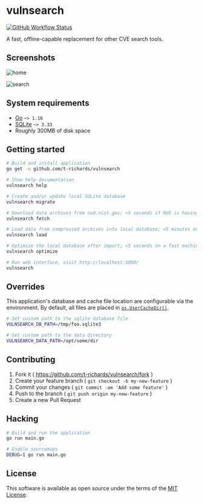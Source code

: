 # vulnsearch

[![GitHub Workflow Status](https://img.shields.io/github/workflow/status/t-richards/vulnsearch/Test?style=flat-square)](https://github.com/t-richards/vulnsearch/actions)

A fast, offline-capable replacement for other CVE search tools.

## Screenshots

![home](https://user-images.githubusercontent.com/3905798/100484708-86068280-30cb-11eb-8f9a-a3b610e17845.png)

![search](https://user-images.githubusercontent.com/3905798/100484711-8737af80-30cb-11eb-97c0-ec5a7eba8408.png)


## System requirements

- [Go][golang] `~> 1.16`
- [SQLite][sqlite] `~> 3.33`
- Roughly 300MB of disk space

## Getting started

```bash
# Build and install application
go get -u github.com/t-richards/vulnsearch

# Show help documentation
vulnsearch help

# Create and/or update local SQLite database
vulnsearch migrate

# Download data archives from nvd.nist.gov; <5 seconds if NVD is having a good day.
vulnsearch fetch

# Load data from compressed archives into local database; <5 minutes on a fast machine with SSD.
vulnsearch load

# Optimize the local database after import; <5 seconds on a fast machine with SSD.
vulnsearch optimize

# Run web interface, visit http://localhost:5000/
vulnsearch
```

## Overrides

This application's database and cache file location are configurable via the environment.
By default, all files are placed in [`os.UserCacheDir()`][cachedir].

```bash
# Set custom path to the sqlite database file
VULNSEARCH_DB_PATH=/tmp/foo.sqlite3

# Set custom path to the data directory
VULNSEARCH_DATA_PATH=/opt/some/dir
```

## Contributing

1. Fork it ( <https://github.com/t-richards/vulnsearch/fork> )
2. Create your feature branch ( `git checkout -b my-new-feature` )
3. Commit your changes ( `git commit -am 'Add some feature'` )
4. Push to the branch ( `git push origin my-new-feature` )
5. Create a new Pull Request

## Hacking

```bash
# Build and run the application
go run main.go

# Enable sourcemaps
DEBUG=1 go run main.go
```

## License

This software is available as open source under the terms of the [MIT License][license].

[cachedir]: https://golang.org/pkg/os/#UserCacheDir
[golang]: https://golang.org
[license]: LICENSE
[sqlite]: https://www.sqlite.org/index.html

